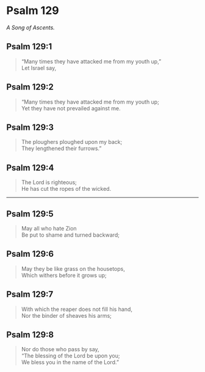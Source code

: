 # Psalm 129

_A Song of Ascents._

## Psalm 129:1

> “Many times they have attacked me from my youth up,”  
> Let Israel say,

## Psalm 129:2

> “Many times they have attacked me from my youth up;  
> Yet they have not prevailed against me.

## Psalm 129:3

> The ploughers ploughed upon my back;  
> They lengthened their furrows.”

## Psalm 129:4

> The Lord is righteous;  
> He has cut the ropes of the wicked.

---

## Psalm 129:5

> May all who hate Zion  
> Be put to shame and turned backward;

## Psalm 129:6

> May they be like grass on the housetops,  
> Which withers before it grows up;

## Psalm 129:7

> With which the reaper does not fill his hand,  
> Nor the binder of sheaves his arms;

## Psalm 129:8

> Nor do those who pass by say,  
> “The blessing of the Lord be upon you;  
> We bless you in the name of the Lord.”
